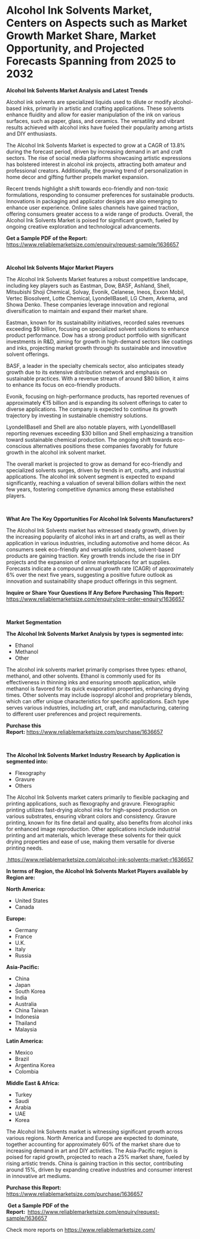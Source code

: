 <p><h1>Alcohol Ink Solvents Market, Centers on Aspects such as Market Growth Market Share, Market Opportunity, and Projected Forecasts Spanning from 2025 to 2032</h1></p><p><strong>Alcohol Ink Solvents Market Analysis and Latest Trends</strong></p>
<p><p>Alcohol ink solvents are specialized liquids used to dilute or modify alcohol-based inks, primarily in artistic and crafting applications. These solvents enhance fluidity and allow for easier manipulation of the ink on various surfaces, such as paper, glass, and ceramics. The versatility and vibrant results achieved with alcohol inks have fueled their popularity among artists and DIY enthusiasts.</p><p>The Alcohol Ink Solvents Market is expected to grow at a CAGR of 13.8% during the forecast period, driven by increasing demand in art and craft sectors. The rise of social media platforms showcasing artistic expressions has bolstered interest in alcohol ink projects, attracting both amateur and professional creators. Additionally, the growing trend of personalization in home decor and gifting further propels market expansion.</p><p>Recent trends highlight a shift towards eco-friendly and non-toxic formulations, responding to consumer preferences for sustainable products. Innovations in packaging and applicator designs are also emerging to enhance user experience. Online sales channels have gained traction, offering consumers greater access to a wide range of products. Overall, the Alcohol Ink Solvents Market is poised for significant growth, fueled by ongoing creative exploration and technological advancements.</p></p>
<p><strong>Get a Sample PDF of the Report:&nbsp;</strong> <a href="https://www.reliablemarketsize.com/enquiry/request-sample/1636657?utm_campaign=3178&utm_medium=2&utm_source=Github&utm_content=ia&utm_term=23032025&utm_id=alcohol-ink-solvents">https://www.reliablemarketsize.com/enquiry/request-sample/1636657</a></p>
<p>&nbsp;</p>
<p><strong>Alcohol Ink Solvents Major Market Players</strong></p>
<p><p>The Alcohol Ink Solvents Market features a robust competitive landscape, including key players such as Eastman, Dow, BASF, Ashland, Shell, Mitsubishi Shoji Chemical, Solvay, Evonik, Celanese, Ineos, Exxon Mobil, Vertec Biosolvent, Lotte Chemical, LyondellBasell, LG Chem, Arkema, and Showa Denko. These companies leverage innovation and regional diversification to maintain and expand their market share.</p><p>Eastman, known for its sustainability initiatives, recorded sales revenues exceeding $9 billion, focusing on specialized solvent solutions to enhance product performance. Dow has a strong product portfolio with significant investments in R&D, aiming for growth in high-demand sectors like coatings and inks, projecting market growth through its sustainable and innovative solvent offerings.</p><p>BASF, a leader in the specialty chemicals sector, also anticipates steady growth due to its extensive distribution network and emphasis on sustainable practices. With a revenue stream of around $80 billion, it aims to enhance its focus on eco-friendly products.</p><p>Evonik, focusing on high-performance products, has reported revenues of approximately €15 billion and is expanding its solvent offerings to cater to diverse applications. The company is expected to continue its growth trajectory by investing in sustainable chemistry solutions.</p><p>LyondellBasell and Shell are also notable players, with LyondellBasell reporting revenues exceeding $30 billion and Shell emphasizing a transition toward sustainable chemical production. The ongoing shift towards eco-conscious alternatives positions these companies favorably for future growth in the alcohol ink solvent market.</p><p>The overall market is projected to grow as demand for eco-friendly and specialized solvents surges, driven by trends in art, crafts, and industrial applications. The alcohol ink solvent segment is expected to expand significantly, reaching a valuation of several billion dollars within the next few years, fostering competitive dynamics among these established players.</p></p>
<p>&nbsp;</p>
<p><strong>What Are The Key Opportunities For Alcohol Ink Solvents Manufacturers?</strong></p>
<p><p>The Alcohol Ink Solvents market has witnessed steady growth, driven by the increasing popularity of alcohol inks in art and crafts, as well as their application in various industries, including automotive and home décor. As consumers seek eco-friendly and versatile solutions, solvent-based products are gaining traction. Key growth trends include the rise in DIY projects and the expansion of online marketplaces for art supplies. Forecasts indicate a compound annual growth rate (CAGR) of approximately 6% over the next five years, suggesting a positive future outlook as innovation and sustainability shape product offerings in this segment.</p></p>
<p><strong>Inquire or Share Your Questions If Any Before Purchasing This Report:</strong> <a href="https://www.reliablemarketsize.com/enquiry/pre-order-enquiry/1636657?utm_campaign=3178&utm_medium=2&utm_source=Github&utm_content=ia&utm_term=23032025&utm_id=alcohol-ink-solvents">https://www.reliablemarketsize.com/enquiry/pre-order-enquiry/1636657</a></p>
<p>&nbsp;</p>
<p><strong>Market Segmentation</strong></p>
<p><strong>The Alcohol Ink Solvents Market Analysis by types is segmented into:</strong></p>
<p><ul><li>Ethanol</li><li>Methanol</li><li>Other</li></ul></p>
<p><p>The alcohol ink solvents market primarily comprises three types: ethanol, methanol, and other solvents. Ethanol is commonly used for its effectiveness in thinning inks and ensuring smooth application, while methanol is favored for its quick evaporation properties, enhancing drying times. Other solvents may include isopropyl alcohol and proprietary blends, which can offer unique characteristics for specific applications. Each type serves various industries, including art, craft, and manufacturing, catering to different user preferences and project requirements.</p></p>
<p><strong>Purchase this Report:&nbsp;</strong><a href="https://www.reliablemarketsize.com/purchase/1636657?utm_campaign=3178&utm_medium=2&utm_source=Github&utm_content=ia&utm_term=23032025&utm_id=alcohol-ink-solvents">https://www.reliablemarketsize.com/purchase/1636657</a></p>
<p>&nbsp;</p>
<p><strong>The Alcohol Ink Solvents Market Industry Research by Application is segmented into:</strong></p>
<p><ul><li>Flexography</li><li>Gravure</li><li>Others</li></ul></p>
<p><p>The Alcohol Ink Solvents market caters primarily to flexible packaging and printing applications, such as flexography and gravure. Flexographic printing utilizes fast-drying alcohol inks for high-speed production on various substrates, ensuring vibrant colors and consistency. Gravure printing, known for its fine detail and quality, also benefits from alcohol inks for enhanced image reproduction. Other applications include industrial printing and art materials, which leverage these solvents for their quick drying properties and ease of use, making them versatile for diverse printing needs.</p></p>
<p><a href="https://www.reliablemarketsize.com/alcohol-ink-solvents-market-r1636657?utm_campaign=3178&utm_medium=2&utm_source=Github&utm_content=ia&utm_term=23032025&utm_id=alcohol-ink-solvents">&nbsp;https://www.reliablemarketsize.com/alcohol-ink-solvents-market-r1636657</a></p>
<p><strong>In terms of Region, the Alcohol Ink Solvents Market Players available by Region are:</strong></p>
<p>
    <p> <strong> North America: </strong>
        <ul>
            <li>United States</li>
            <li>Canada</li>
        </ul>
        </p> 
    <p> <strong> Europe: </strong>
        <ul>
            <li>Germany</li>
            <li>France</li>
            <li>U.K.</li>
            <li>Italy</li>
            <li>Russia</li>
        </ul>
        </p> 
    <p> <strong> Asia-Pacific: </strong>
        <ul>
            <li>China</li>
            <li>Japan</li>
            <li>South Korea</li>
            <li>India</li>
            <li>Australia</li>
            <li>China Taiwan</li>
            <li>Indonesia</li>
            <li>Thailand</li>
            <li>Malaysia</li>
        </ul>
        </p> 
    <p> <strong> Latin America: </strong>
        <ul>
            <li>Mexico</li>
            <li>Brazil</li>
            <li>Argentina Korea</li>
            <li>Colombia</li>
        </ul>
        </p> 
    <p> <strong> Middle East & Africa: </strong>
        <ul>
            <li>Turkey</li>
            <li>Saudi</li>
            <li>Arabia</li>
            <li>UAE</li>
            <li>Korea</li>
        </ul>
    </p>
    </p>
<p><p>The Alcohol Ink Solvents market is witnessing significant growth across various regions. North America and Europe are expected to dominate, together accounting for approximately 60% of the market share due to increasing demand in art and DIY activities. The Asia-Pacific region is poised for rapid growth, projected to reach a 25% market share, fueled by rising artistic trends. China is gaining traction in this sector, contributing around 15%, driven by expanding creative industries and consumer interest in innovative art mediums.</p></p>
<p><strong>Purchase this Report: </strong><a href="https://www.reliablemarketsize.com/purchase/1636657?utm_campaign=3178&utm_medium=2&utm_source=Github&utm_content=ia&utm_term=23032025&utm_id=alcohol-ink-solvents">https://www.reliablemarketsize.com/purchase/1636657</a></p>
<p>&nbsp;<strong>Get a Sample PDF of the Report:&nbsp;&nbsp;</strong><a href="https://www.reliablemarketsize.com/enquiry/request-sample/1636657?utm_campaign=3178&utm_medium=2&utm_source=Github&utm_content=ia&utm_term=23032025&utm_id=alcohol-ink-solvents">https://www.reliablemarketsize.com/enquiry/request-sample/1636657</a></p>
<p><strong></strong></p>
<p>Check more reports on <a href="https://www.reliablemarketsize.com/?utm_campaign=3178&utm_medium=2&utm_source=Github&utm_content=ia&utm_term=23032025&utm_id=alcohol-ink-solvents">https://www.reliablemarketsize.com/</a></p>